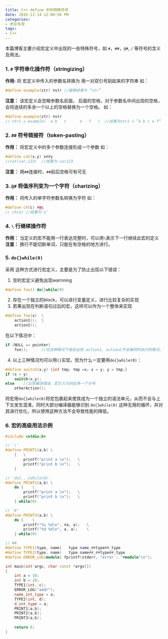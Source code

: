 ```yaml
---
title: C++ define 中的特殊符号
date: 2016-11-14 12:00:56 PM
categories:
- 术业专攻
tags: 
- C++
---
```

本篇博客主要介绍宏定义中出现的一些特殊符号，如 `#`，`##`，`@#`, `/` 等符号的含义及用法。
<!-- more -->
### 1. `#` 字符串化操作符（stringizing）
**作用:** 将 宏定义中传入的参数名转换为 用一对双引号刮起来的字符串
如：
```cpp
#define example(str) #str //替换结果为 “str”
```
**注意：**
该宏定义会忽略参数名前面， 后面的空格，对于参数名中间出现的空格，会将连续的多余一个以上的空格替换为一个空格。
如：
```cpp
#define example(str) #str
// str1 = example(  a b   c      e   f   )  //结果为str1 = ”a b c e f“
```
### 2. `##` 符号链接符（token-pasting）
**作用：** 将宏定义中的多个参数连接形成一个参数
如：
```cpp
#define cat(x,y) x##y
//cat(var,123)  //结果为 var123
```
**注意：**
用`##`连接时，`##`前后空格可有可无

### 3. `@#` 将值序列变为一个字符（charizing）
**作用：** 将传入的单字符参数名转换为字符
如：
```cpp
#define ch(c) #@c
// ch(a) //结果为‘a’
```
### 4. `\` 行继续操作符
**作用：** 当定义的宏不能用一行表达完整时，可以用`\`表示下一行继续此宏的定义
**注意：** 换行不能切断单词，只能在有空格的地方进行。

### 5. `do{}while(0)`
采用 这种方式进行宏定义，主要是为了防止出现以下错误：
1. 空的宏定义避免出现warnning
```cpp
#define foo() do{}while(0)
```
2. 存在一个独立的block，可以进行变量定义，进行比较复杂的实现
3. 若果出现在判断语句过后的宏，这样可以作为一个整体来实现
```cpp
#define foo(x)	\
	action1();	\
    action2();
```
在以下情况中：
```cpp
if (NULL == pointer)
	foo();		//在这种情况下就会出现 action1, action2不会被同时执行的情况。
```
4. 以上三种情况均可以用`{}`实现，但为什么一定要用`do{}while(0)`：
```cpp
#define switch(x,y) {int tmp; tmp =x; x = y; y = tmp;}
if (x > y)
	switch(x,y);	
else	//出现编译错误，宏引入代码后多一个分号
	otherAction();
```
将宏用`do{}while(0)`将宏包裹起来使其成为一个独立的语法单元，从而不会与上下文发生混淆，同时大部分编译器能够识别 `do{}while(0)` 这种无用的循环，并对其进行优化，所以使用这种方法不会导致性能的降低。
### 6. 宏的高级用法示例
```cpp
#include <stdio.h>

// '\'
#define PRINT1(a,b) \
    {   \
        printf("print a \n");   \
        printf("print b \n");   \
    }

// 'do{...}while(0)'
#define PRINT2(a,b) \
    do {    \
        printf("print a \n");   \
        printf("print b \n");   \
    } while(0)

// '#'
#define PRINT3(a,b) \
    do {    \
        printf("%s %d\n", #a, a);   \
        printf("%d %d\n", a, a);    \
    } while(0)

// ##
#define TYPE1(type, name)   type name_##type##_type
#define TYPE2(type, name)   type name##_##type##_type
#define ERROR_LOG(module) fprintf(stderr, "error : "#module"\n");

int main(int argc, char const *argv[])
{
    int a = 10;
    int b = 20;
    TYPE1(int, c);
    ERROR_LOG("addr");
    name_int_type = a;
    TYPE2(int, d);
    d_int_type = a;
    PRINT1(a,b);
    PRINT2(a,b);
    PRINT3(a,b);
    
    return 0;
}
```
